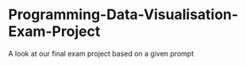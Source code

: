 # Programming-Data-Visualisation-Exam-Project
A look at our final exam project based on a given prompt
